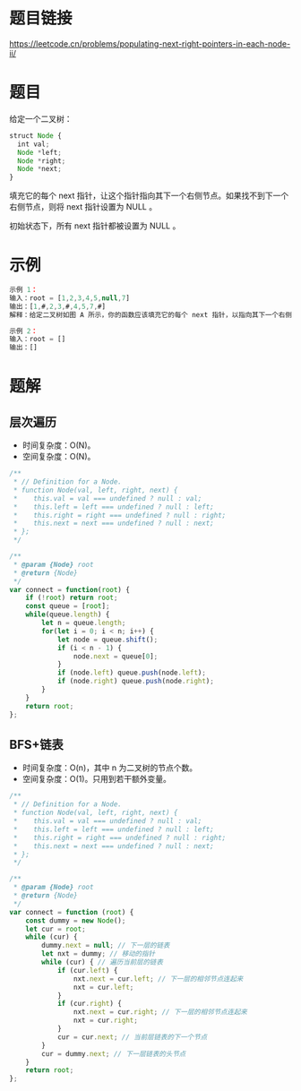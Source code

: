 
# 题目链接

https://leetcode.cn/problems/populating-next-right-pointers-in-each-node-ii/

# 题目

给定一个二叉树：

```js
struct Node {
  int val;
  Node *left;
  Node *right;
  Node *next;
}
```

填充它的每个 next 指针，让这个指针指向其下一个右侧节点。如果找不到下一个右侧节点，则将 next 指针设置为 NULL 。

初始状态下，所有 next 指针都被设置为 NULL 。

# 示例

```js
示例 1：
输入：root = [1,2,3,4,5,null,7]
输出：[1,#,2,3,#,4,5,7,#]
解释：给定二叉树如图 A 所示，你的函数应该填充它的每个 next 指针，以指向其下一个右侧节点，如图 B 所示。序列化输出按层序遍历顺序（由 next 指针连接），'#' 表示每层的末尾。

示例 2：
输入：root = []
输出：[]
```

# 题解

## 层次遍历

- 时间复杂度：O(N)。
- 空间复杂度：O(N)。

```js
/**
 * // Definition for a Node.
 * function Node(val, left, right, next) {
 *    this.val = val === undefined ? null : val;
 *    this.left = left === undefined ? null : left;
 *    this.right = right === undefined ? null : right;
 *    this.next = next === undefined ? null : next;
 * };
 */

/**
 * @param {Node} root
 * @return {Node}
 */
var connect = function(root) {
    if (!root) return root;
    const queue = [root];
    while(queue.length) {
        let n = queue.length;
        for(let i = 0; i < n; i++) {
            let node = queue.shift();
            if (i < n - 1) {
                node.next = queue[0];
            }
            if (node.left) queue.push(node.left);
            if (node.right) queue.push(node.right);
        }
    }
    return root;
};
```

## BFS+链表

- 时间复杂度：O(n)，其中 n 为二叉树的节点个数。
- 空间复杂度：O(1)。只用到若干额外变量。

```js
/**
 * // Definition for a Node.
 * function Node(val, left, right, next) {
 *    this.val = val === undefined ? null : val;
 *    this.left = left === undefined ? null : left;
 *    this.right = right === undefined ? null : right;
 *    this.next = next === undefined ? null : next;
 * };
 */

/**
 * @param {Node} root
 * @return {Node}
 */
var connect = function (root) {
    const dummy = new Node();
    let cur = root;
    while (cur) {
        dummy.next = null; // 下一层的链表
        let nxt = dummy; // 移动的指针
        while (cur) { // 遍历当前层的链表
            if (cur.left) {
                nxt.next = cur.left; // 下一层的相邻节点连起来
                nxt = cur.left;
            }
            if (cur.right) {
                nxt.next = cur.right; // 下一层的相邻节点连起来
                nxt = cur.right;
            }
            cur = cur.next; // 当前层链表的下一个节点
        }
        cur = dummy.next; // 下一层链表的头节点
    }
    return root;
};
```

## 

```js
```
